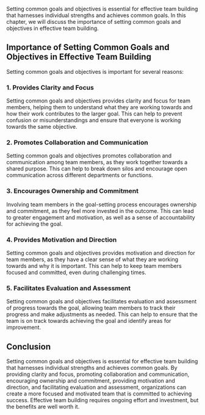 
Setting common goals and objectives is essential for effective team building that harnesses individual strengths and achieves common goals. In this chapter, we will discuss the importance of setting common goals and objectives in effective team building.

Importance of Setting Common Goals and Objectives in Effective Team Building
----------------------------------------------------------------------------

Setting common goals and objectives is important for several reasons:

### 1. Provides Clarity and Focus

Setting common goals and objectives provides clarity and focus for team members, helping them to understand what they are working towards and how their work contributes to the larger goal. This can help to prevent confusion or misunderstandings and ensure that everyone is working towards the same objective.

### 2. Promotes Collaboration and Communication

Setting common goals and objectives promotes collaboration and communication among team members, as they work together towards a shared purpose. This can help to break down silos and encourage open communication across different departments or functions.

### 3. Encourages Ownership and Commitment

Involving team members in the goal-setting process encourages ownership and commitment, as they feel more invested in the outcome. This can lead to greater engagement and motivation, as well as a sense of accountability for achieving the goal.

### 4. Provides Motivation and Direction

Setting common goals and objectives provides motivation and direction for team members, as they have a clear sense of what they are working towards and why it is important. This can help to keep team members focused and committed, even during challenging times.

### 5. Facilitates Evaluation and Assessment

Setting common goals and objectives facilitates evaluation and assessment of progress towards the goal, allowing team members to track their progress and make adjustments as needed. This can help to ensure that the team is on track towards achieving the goal and identify areas for improvement.

Conclusion
----------

Setting common goals and objectives is essential for effective team building that harnesses individual strengths and achieves common goals. By providing clarity and focus, promoting collaboration and communication, encouraging ownership and commitment, providing motivation and direction, and facilitating evaluation and assessment, organizations can create a more focused and motivated team that is committed to achieving success. Effective team building requires ongoing effort and investment, but the benefits are well worth it.
